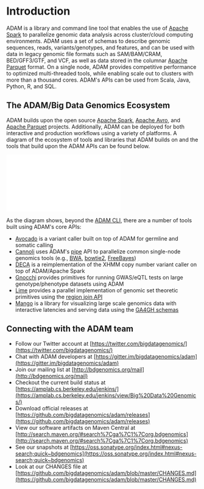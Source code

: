 # Introduction

ADAM is a library and command line tool that enables the use of [Apache
Spark](https://spark.apache.org) to parallelize genomic data analysis across
cluster/cloud computing environments. ADAM uses a set of schemas to describe
genomic sequences, reads, variants/genotypes, and features, and can be used
with data in legacy genomic file formats such as SAM/BAM/CRAM, BED/GFF3/GTF,
and VCF, as well as data stored in the columnar
[Apache Parquet](https://parquet.apache.org) format. On a single node, ADAM
provides competitive performance to optimized multi-threaded tools, while
enabling scale out to clusters with more than a thousand cores. ADAM's APIs
can be used from Scala, Java, Python, R, and SQL.

## The ADAM/Big Data Genomics Ecosystem

ADAM builds upon the open source [Apache Spark](https://spark.apache.org),
[Apache Avro](https://avro.apache.org), and [Apache
Parquet](https://parquet.apache.org) projects. Additionally, ADAM can be
deployed for both interactive and production workflows using a variety of
platforms. A diagram of the ecosystem of tools and libraries that ADAM builds on
and the tools that build upon the ADAM APIs can be found below.

![The ADAM ecosystem.](source/img/bdgenomics-stack.pdf)

As the diagram shows, beyond the [ADAM CLI](#cli), there are a number of tools
built using ADAM's core APIs:

- [Avocado](https://github.com/bigdatagenomics/avocado) is a variant caller built
  on top of ADAM for germline and somatic calling
- [Cannoli](https://github.com/bigdatagenomics/cannoli) uses ADAM's [pipe](#pipes)
  API to parallelize common single-node genomics tools (e.g.,
  [BWA](https://github.com/lh3/bwa),
  [bowtie2](http://bowtie-bio.sourceforge.net/bowtie2/index.shtml),
  [FreeBayes](https://github.com/ekg/freebayes))
- [DECA](https://github.com/bigdatagenomics/deca) is a reimplementation of the
  XHMM copy number variant caller on top of ADAM/Apache Spark
- [Gnocchi](https://github.com/bigdatagenomics/gnocchi) provides primitives for
  running GWAS/eQTL tests on large genotype/phenotype datasets using ADAM
- [Lime](https://github.com/bigdatagenomics/lime) provides a parallel
  implementation of genomic set theoretic primitives using the [region join
  API](#join)
- [Mango](https://github.com/bigdatagenomics/mango) is a library for visualizing
  large scale genomics data with interactive latencies and serving data using the
  [GA4GH schemas](https://github.com/ga4gh/schemas)

## Connecting with the ADAM team

* Follow our Twitter account at
  [https://twitter.com/bigdatagenomics/](https://twitter.com/bigdatagenomics/)
* Chat with ADAM developers at
  [https://gitter.im/bigdatagenomics/adam](https://gitter.im/bigdatagenomics/adam)
* Join our mailing list at
  [http://bdgenomics.org/mail](http://bdgenomics.org/mail)
* Checkout the current build status at
  [https://amplab.cs.berkeley.edu/jenkins/](https://amplab.cs.berkeley.edu/jenkins/view/Big%20Data%20Genomics/)
* Download official releases at
  [https://github.com/bigdatagenomics/adam/releases](https://github.com/bigdatagenomics/adam/releases)
* View our software artifacts on Maven Central at
  [http://search.maven.org/#search%7Cga%7C1%7Corg.bdgenomics](http://search.maven.org/#search%7Cga%7C1%7Corg.bdgenomics)
* See our snapshots at
  [https://oss.sonatype.org/index.html#nexus-search;quick~bdgenomics](https://oss.sonatype.org/index.html#nexus-search;quick~bdgenomics)
* Look at our CHANGES file at
  [https://github.com/bigdatagenomics/adam/blob/master/CHANGES.md](https://github.com/bigdatagenomics/adam/blob/master/CHANGES.md)

